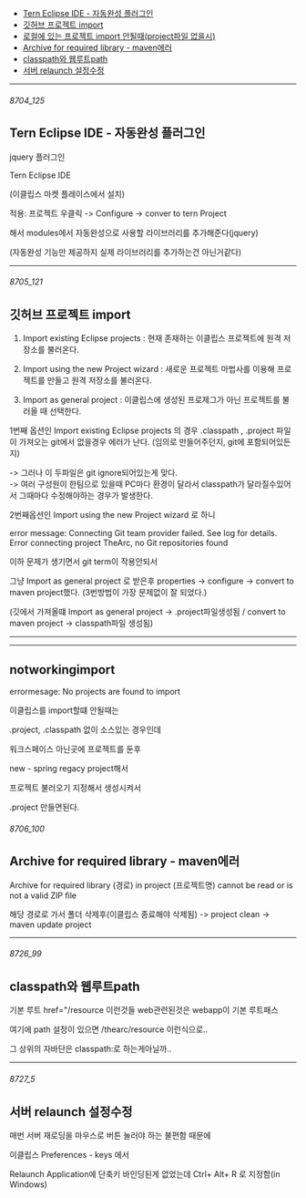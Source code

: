 
- [Tern Eclipse IDE - 자동완성 플러그인](#8704_125)
- [깃허브 프로젝트 import](#8705_121)
- [로컬에 있는 프로젝트 import 안될때(project파일 없을시)](#notworkingimport)
- [Archive for required library - maven에러](#8706_100)
- [classpath와 웹루트path](#8726_99)
- [서버 relaunch 설정수정](#8727_5)

---


###### 8704_125

Tern Eclipse IDE - 자동완성 플러그인
-


jquery 플러그인

Tern Eclipse IDE 

(이클립스 마켓 플레이스에서 설치)


적용: 프로젝트 우클릭 -> Configure -> conver to tern Project 

해서 modules에서  자동완성으로 사용할 라이브러리를 추가해준다(jquery)

(자동완성 기능만 제공하지 실제 라이브러리를 추가하는건 아닌거같다)



---


###### 8705_121

깃허브 프로젝트 import
-

1. Import existing Eclipse projects : 현재 존재하는 이클립스 프로젝트에 원격 저장소를 불러온다.

2. Import using the new Project wizard : 새로운 프로젝트 마법사를 이용해 프로젝트를 만들고 원격 저장소를 불러온다.

3. Import as general project :  이클립스에 생성된 프로제그가 아닌 프로젝트를 불러올 때 선택한다.


1번째 옵션인 Import existing Eclipse projects 의 경우 .classpath , .project 파일이 가져오는 git에서 없을경우 에러가 난다.
(임의로 만들어주던지, git에 포함되어있든지)  

-> 그러나 이 두파일은 git ignore되어있는게 맞다.   
-> 여러 구성원이 한팀으로 있을때 PC마다 환경이 달라서 classpath가 달라질수있어서 그때마다 수정해야하는 경우가 발생한다.

2번째옵션인 Import using the new Project wizard 로 하니 

error message: Connecting Git team provider failed. See log for details.
Error connecting project TheArc, no Git repositories found

이하 문제가 생기면서 git term이 작용안되서

그냥 Import as general project 로 받은후 properties -> configure -> convert to maven project했다.
(3번방법이 가장 문제없이 잘 되었다.)

(깃에서 가져올떄 Import as general project -> .project파일생성됨 / convert to maven project -> classpath파일 생성됨)



---

---

## notworkingimport

errormesage: No projects are found to import

이클립스를 import할떄 안될때는

.project, .classpath 없이 소스있는 경우인데

워크스페이스 아닌곳에 프로젝트를 둔후

new - spring regacy project해서

프로젝트 불러오기 지정해서 생성시켜서

.project 만들면된다.


###### 8706_100

Archive for required library - maven에러
-

Archive for required library (경로)
in project (프로젝트명) cannot be read or is not a valid ZIP file

해당 경로로 가서 폴더 삭제후(이클립스 종료해야 삭제됨) -> project clean -> maven update project



---


###### 8726_99

classpath와 웹루트path
-

기본 루트 href="/resource 이런것들 web관련된것은 webapp이 기본 루트패스

여기에 path 설정이 있으면 /thearc/resource 이런식으로..

그 상위의 자바단은 classpath:로 하는게아닐까..

-----------------------------------------

###### 8727_5

서버 relaunch 설정수정
-

매번 서버 재로딩을 마우스로 버튼 눌러야 하는 불편함 때문에

이클립스 Preferences - keys 에서 

Relaunch Application에 단축키 바인딩된게 없었는데 
Ctrl+ Alt+ R 로 지정함(in Windows)



